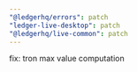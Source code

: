 ```yaml
---
"@ledgerhq/errors": patch
"ledger-live-desktop": patch
"@ledgerhq/live-common": patch
---
```


fix: tron max value computation
